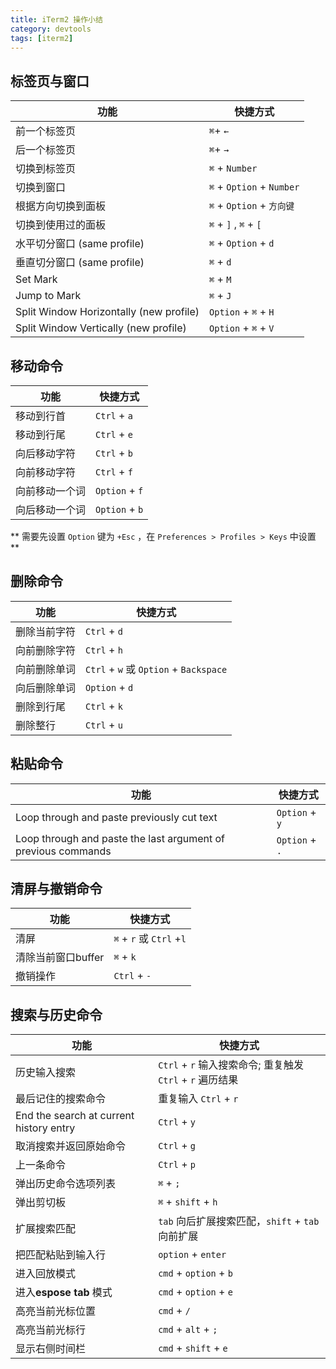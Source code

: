 ```yaml
---
title: iTerm2 操作小结
category: devtools
tags: [iterm2]
---
```


## 标签页与窗口

**功能** | **快捷方式**
-------- | --------
前一个标签页 | `⌘`+ `←`
后一个标签页 | `⌘`+ `→`
切换到标签页 | `⌘` + `Number`
切换到窗口 | `⌘` + `Option` + `Number`
根据方向切换到面板 | `⌘` + `Option` + `方向键`
切换到使用过的面板 | `⌘` + `]` , `⌘` + `[`
水平切分窗口 (same profile) | `⌘` + `Option` + `d`
垂直切分窗口 (same profile) | `⌘` + `d`
Set Mark | `⌘` + `M`
Jump to Mark | `⌘` + `J`
Split Window Horizontally (new profile) | `Option` + `⌘` + `H`
Split Window Vertically (new profile) | `Option` + `⌘` + `V`

## 移动命令

**功能** | **快捷方式**
-------- | --------
移动到行首 | `Ctrl` + `a`
移动到行尾 | `Ctrl` + `e`
向后移动字符 | `Ctrl` + `b`
向前移动字符 | `Ctrl` + `f`
向前移动一个词 | `Option` + `f`
向后移动一个词 | `Option` + `b`

** 需要先设置 `Option` 键为 `+Esc` ，在 `Preferences > Profiles > Keys` 中设置 **

## 删除命令

**功能** | **快捷方式**
-------- | --------
删除当前字符 | `Ctrl` + `d`
向前删除字符 | `Ctrl` + `h`
向前删除单词 | `Ctrl` + `w` 或 `Option` + `Backspace`
向后删除单词 | `Option` + `d`
删除到行尾 | `Ctrl` + `k`
删除整行 | `Ctrl` + `u`

## 粘贴命令

**功能** | **快捷方式**
-------- | --------
Loop through and paste previously cut text | `Option` + `y`
Loop through and paste the last argument of previous commands | `Option` + `.`

## 清屏与撤销命令

**功能** | **快捷方式**
-------- | --------
清屏 | `⌘` + `r` 或 `Ctrl` +`l`
清除当前窗口buffer | `⌘` + `k`
撤销操作 | `Ctrl` + `-`

## 搜索与历史命令

**功能** | **快捷方式**
-------- | --------
历史输入搜索 | `Ctrl` + `r` 输入搜索命令; 重复触发 `Ctrl` + `r` 遍历结果
最后记住的搜索命令 | 重复输入 `Ctrl` + `r`
End the search at current history entry  | `Ctrl` + `y`
取消搜索并返回原始命令 | `Ctrl` + `g`
上一条命令 | `Ctrl` + `p`
弹出历史命令选项列表 | `⌘` + `;`
弹出剪切板 | `⌘` + `shift` + `h`
扩展搜索匹配 | `tab` 向后扩展搜索匹配，`shift` + `tab`向前扩展
把匹配粘贴到输入行 | `option` + `enter`
进入回放模式 | `cmd` + `option` + `b`
进入**espose tab** 模式 | `cmd` + `option` + `e`
高亮当前光标位置 | `cmd` + `/`
高亮当前光标行 | `cmd` + `alt` + `;`
显示右侧时间栏 | `cmd` + `shift` + `e`

